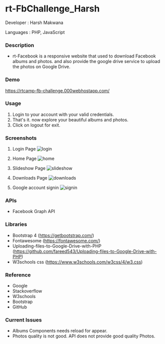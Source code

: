 # rt-FbChallenge_Harsh

Developer : Harsh Makwana

Languages : PHP, JavaScript

### Description
* rt-Facebook is a responsive website that used to download Facebook albums and photos. and also provide the google drive service to upload the photos on Google Drive.   

### Demo
https://rtcamp-fb-challenge.000webhostapp.com/

### Usage
1. Login to your account with your valid credentials.
2. That's it. now explore your beautiful albums and photos. 
3. Click on logout for exit.

### Screenshots
1. Login Page
![login](https://user-images.githubusercontent.com/23061515/44581890-2834b300-a7bd-11e8-9680-6a3ec84e31c5.png)

2. Home Page
![home](https://user-images.githubusercontent.com/23061515/44581891-2834b300-a7bd-11e8-9bd4-130df0765f7f.png)

3. Slideshow Page
![slideshow](https://user-images.githubusercontent.com/23061515/44581892-28cd4980-a7bd-11e8-8939-fcdbed649387.png)

4. Downloads Page
![downloads](https://user-images.githubusercontent.com/23061515/44581893-28cd4980-a7bd-11e8-8db9-f18c63250820.png)

5. Google account signin
![signin](https://user-images.githubusercontent.com/23061515/44581889-279c1c80-a7bd-11e8-8389-de7bbf4b2f4f.png)

### APIs
* Facebook Graph API

### Libraries
* Bootstrap 4 (https://getbootstrap.com/)
* Fontawesome (https://fontawesome.com/)
* Uploading-files-to-Google-Drive-with-PHP (https://github.com/fareed543/Uploading-files-to-Google-Drive-with-PHP)
* W3schools css (https://www.w3schools.com/w3css/4/w3.css)

### Reference
* Google
* Stackoverflow
* W3schools
* Bootstrap
* GitHub

### Current Issues
* Albums Components needs reload for appear.
* Photos quality is not good. API does not provide good quality Photos.
